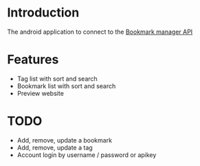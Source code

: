 # Introduction

The android application to connect to the <a href="https://github.com/loiclefloch/bookmark-manager" target="_blank">Bookmark manager API</a>

# Features
 
- Tag list with sort and search
- Bookmark list with sort and search
- Preview website

# TODO

- Add, remove, update a bookmark
- Add, remove, update a tag
- Account login by username / password or apikey

